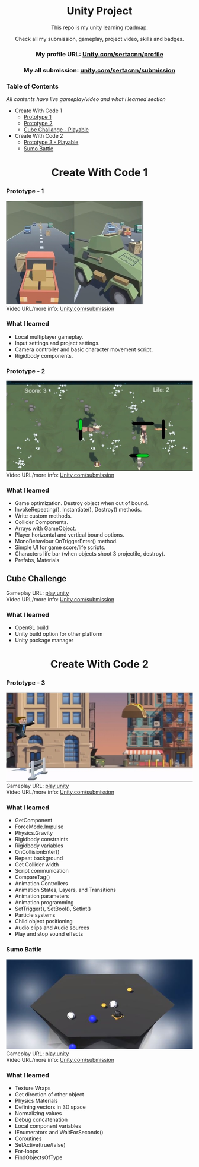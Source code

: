 <div align="center">
<h1> Unity Project </h1>

This repo is my unity learning roadmap.

Check all my submission, gameplay, project video, skills and badges.

### My profile URL: [Unity.com/sertacnn/profile](https://learn.unity.com/u/sertacnn/?tab=profile)

### My all submission: [unity.com/sertacnn/submission](https://learn.unity.com/u/sertacnn/?tab=submissions)

</div>
<h3> Table of Contents </h3>

_All contents have live gameplay/video and what i learned section_

- Create With Code 1
  - [Prototype 1](#prototype---1)
  - [Prototype 2](#prototype---2)
  - [Cube Challange - Playable](#cube-challenge)
- Create With Code 2
  - [Prototype 3 - Playable](#prototype---3)
  - [Sumo Battle](#sumo-battle)

<div align = "center"> <h1>Create With Code 1 </h1></div>

### Prototype - 1

![](./screenshot/prototype_1.jpg) <br>
Video URL/more info: [Unity.com/submission](https://learn.unity.com/u/sertacnn/?tab=submissions)

### What I learned

- Local multiplayer gameplay.
- Input settings and project settings.
- Camera controller and basic character movement script.
- Rigidbody components.

### Prototype - 2

![](./screenshot/prototype_2.jpg) <br>
Video URL/more info: [Unity.com/submission](https://learn.unity.com/u/sertacnn/?tab=submissions)

### What I learned

- Game optimization. Destroy object when out of bound.
- InvokeRepeating(), Instantiate(), Destroy() methods.
- Write custom methods.
- Collider Components.
- Arrays with GameObject.
- Player horizontal and vertical bound options.
- MonoBehaviour OnTriggerEnter() method.
- Simple UI for game score/life scripts.
- Characters life bar (when objects shoot 3 projectile, destroy).
- Prefabs, Materials

## Cube Challenge

Gameplay URL: [play.unity](https://play.unity.com/mg/other/build-w8j)<br>
Video URL/more info: [Unity.com/submission](https://learn.unity.com/u/sertacnn/?tab=submissions)

### What I learned

- OpenGL build
- Unity build option for other platform
- Unity package manager

<div align = "center"> <h1>Create With Code 2 </h1></div>

### Prototype - 3

![](./screenshot/prototype_3.jpg) <br>
Gameplay URL: [play.unity](https://play.unity.com/mg/other/builds-10-6)<br>
Video URL/more info: [Unity.com/submission](https://learn.unity.com/u/sertacnn/?tab=submissions)

### What I learned

- GetComponent
- ForceMode.Impulse
- Physics.Gravity
- Rigidbody constraints
- Rigidbody variables
- OnCollisionEnter()
- Repeat background
- Get Collider width
- Script communication
- CompareTag()
- Animation Controllers
- Animation States, Layers, and Transitions
- Animation parameters
- Animation programming
- SetTrigger(), SetBool(), SetInt()
- Particle systems
- Child object positioning
- Audio clips and Audio sources
- Play and stop sound effects

### Sumo Battle

![](./screenshot/sumo_battle.jpg) <br>
Gameplay URL: [play.unity](https://play.unity.com/mg/other/webbuild-254)<br>
Video URL/more info: [Unity.com/submission](https://learn.unity.com/u/sertacnn/?tab=submissions)

### What I learned

- Texture Wraps
- Get direction of other object
- Physics Materials
- Defining vectors in 3D space
- Normalizing values
- Debug concatenation
- Local component variables
- IEnumerators and WaitForSeconds()
- Coroutines
- SetActive(true/false)
- For-loops
- FindObjectsOfType
